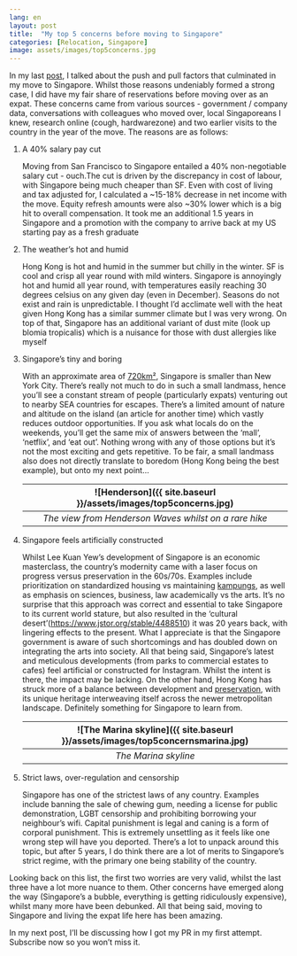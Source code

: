 ```yaml
---
lang: en
layout: post
title:  "My top 5 concerns before moving to Singapore"
categories: [Relocation, Singapore]
image: assets/images/top5concerns.jpg
---
```


In my last [post](https://fromhktosg.github.io/relocating-to-Singapore/), I talked about the push and pull factors that culminated in my move to Singapore. Whilst those reasons undeniably formed a strong case, I did have my fair share of reservations before moving over as an expat. These concerns came from various sources - government / company data, conversations with colleagues who moved over, local Singaporeans I knew, research online (cough, hardwarezone) and two earlier visits to the country in the year of the move. The reasons are as follows:

1. A 40% salary pay cut

    Moving from San Francisco to Singapore entailed a 40% non-negotiable salary cut - ouch.The cut is driven by the discrepancy in cost of labour, with Singapore being much cheaper than SF. Even with cost of living and tax adjusted for, I calculated a ~15-18% decrease in net income with the move. Equity refresh amounts were also ~30% lower which is a big hit to overall compensation. It took me an additional 1.5 years in Singapore and a promotion with the company to arrive back at my US starting pay as a fresh graduate

2. The weather’s hot and humid

    Hong Kong is hot and humid in the summer but chilly in the winter. SF is cool and crisp all year round with mild winters. Singapore is annoyingly hot and humid all year round, with temperatures easily reaching 30 degrees celsius on any given day (even in December). Seasons do not exist and rain is unpredictable. I thought I’d acclimate well with the heat given Hong Kong has a similar summer climate but I was very wrong. On top of that, Singapore has an additional variant of dust mite (look up blomia tropicalis) which is a nuisance for those with dust allergies like myself

3. Singapore’s tiny and boring

    With an approximate area of [720km²](https://www.worlddata.info/asia/singapore/index.php#:~:text=Singapore%20is%20an%20island%20state,size%20of%20New%20York%20City.), Singapore is smaller than New York City. There’s really not much to do in such a small landmass, hence you’ll see a constant stream of people (particularly expats) venturing out to nearby SEA countries for escapes. There’s a limited amount of nature and altitude on the island (an article for another time) which vastly reduces outdoor opportunities. If you ask what locals do on the weekends, you’ll get the same mix of answers between the ‘mall’, ‘netflix’, and ‘eat out’. Nothing wrong with any of those options but it’s not the most exciting and gets repetitive. To be fair, a small landmass also does not directly translate to boredom (Hong Kong being the best example), but onto my next point…

    | ![Henderson]({{ site.baseurl }}/assets/images/top5concerns.jpg)
    |:--:| 
    |  *The view from Henderson Waves whilst on a rare hike*  |

4. Singapore feels artificially constructed

    Whilst Lee Kuan Yew’s development of Singapore is an economic masterclass, the country’s modernity came with a laser focus on progress versus preservation in the 60s/70s. Examples include prioritization on standardized housing vs maintaining [kampungs](https://www.timeout.com/singapore/things-to-do/kampung-life-the-last-villages-in-singapore-and-the-stories-behind-them), as well as emphasis on sciences, business, law academically vs the arts. It’s no surprise that this approach was correct and essential to take Singapore to its current world stature, but also resulted in the ‘cultural desert’(https://www.jstor.org/stable/4488510) it was 20 years back, with lingering effects to the present. What I appreciate is that the Singapore government is aware of such shortcomings and has doubled down on integrating the arts into society. All that being said, Singapore’s latest and meticulous developments (from parks to commercial estates to cafes) feel artificial or constructed for Instagram. Whilst the intent is there, the impact may be lacking. On the other hand, Hong Kong has struck more of a balance between development and [preservation](https://www.bbc.com/storyworks/capital/city-of-inspiration/heritage), with its unique heritage interweaving itself across the newer metropolitan landscape. Definitely something for Singapore to learn from. 

    | ![The Marina skyline]({{ site.baseurl }}/assets/images/top5concernsmarina.jpg)
    |:--:| 
    |  *The Marina skyline*  |

5. Strict laws, over-regulation and censorship

    Singapore has one of the strictest laws of any country. Examples include banning the sale of chewing gum, needing a license for public demonstration, LGBT censorship and prohibiting borrowing your neighbour’s wifi. Capital punishment is legal and caning is a form of corporal punishment. This is extremely unsettling as it feels like one wrong step will have you deported. There’s a lot to unpack around this topic, but after 5 years, I do think there are a lot of merits to Singapore’s strict regime, with the primary one being stability of the country.

Looking back on this list, the first two worries are very valid, whilst the last three have a lot more nuance to them. Other concerns have emerged along the way (Singapore’s a bubble, everything is getting ridiculously expensive), whilst many more have been debunked. All that being said, moving to Singapore and living the expat life here has been amazing.

In my next post, I’ll be discussing how I got my PR in my first attempt. Subscribe now so you won’t miss it. 